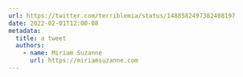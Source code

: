 ```yaml
---
url: https://twitter.com/terriblemia/status/1488582497382408197
date: 2022-02-01T12:00-08
metadata:
  title: a tweet
  authors:
    - name: Miriam Suzanne
      url: https://miriamsuzanne.com
---
```

